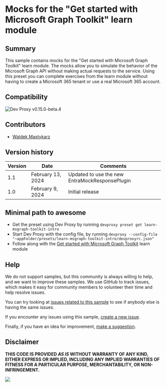 # Mocks for the "Get started with Microsoft Graph Toolkit" learn module

## Summary

This sample contains mocks for the "Get started with Microsoft Graph Toolkit" learn module. The mocks allow you to simulate the behavior of the Microsoft Graph API without making actual requests to the service. Using this preset you can complete exercises from the learn module without having to create a Microsoft 365 tenant or use a real Microsoft 365 account.

## Compatibility

![Dev Proxy v0.15.0-beta.4](https://img.shields.io/badge/devproxy-v0.15.0--beta.4-orange.svg)

## Contributors

- [Waldek Mastykarz](https://github.com/waldekmastykarz)

## Version history

Version|Date|Comments
-------|----|--------
1.1|February 13, 2024|Updated to use the new EntraMockResponsePlugin
1.0|February 9, 2024|Initial release

## Minimal path to awesome

- Get the preset using Dev Proxy by running `devproxy preset get learn-msgraph-toolkit-intro`
- Start Dev Proxy with the config file, by running `devproxy --config-file "~appFolder/presets/learn-msgraph-toolkit-intro/devproxyrc.json"`
- Follow along with the [Get started with Microsoft Graph Toolkit](https://learn.microsoft.com/training/modules/msgraph-toolkit-intro/) learn module

## Help

We do not support samples, but this community is always willing to help, and we want to improve these samples. We use GitHub to track issues, which makes it easy for  community members to volunteer their time and help resolve issues.

You can try looking at [issues related to this sample](https://github.com/pnp/proxy-samples/issues?q=label%3A%22sample%3A%learn-msgraph-toolkit-intro%22) to see if anybody else is having the same issues.

If you encounter any issues using this sample, [create a new issue](https://github.com/pnp/proxy-samples/issues/new).

Finally, if you have an idea for improvement, [make a suggestion](https://github.com/pnp/proxy-samples/issues/new).

## Disclaimer

**THIS CODE IS PROVIDED *AS IS* WITHOUT WARRANTY OF ANY KIND, EITHER EXPRESS OR IMPLIED, INCLUDING ANY IMPLIED WARRANTIES OF FITNESS FOR A PARTICULAR PURPOSE, MERCHANTABILITY, OR NON-INFRINGEMENT.**

![](https://m365-visitor-stats.azurewebsites.net/SamplesGallery/pnp-devproxy-learn-msgraph-toolkit-intro)

